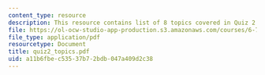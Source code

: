 ```yaml
---
content_type: resource
description: This resource contains list of 8 topics covered in Quiz 2.
file: https://ol-ocw-studio-app-production.s3.amazonaws.com/courses/6-728-applied-quantum-and-statistical-physics-fall-2006/a11b6fbec53537b72bdb047a409d2c38_quiz2_topics.pdf
file_type: application/pdf
resourcetype: Document
title: quiz2_topics.pdf
uid: a11b6fbe-c535-37b7-2bdb-047a409d2c38
---
```

